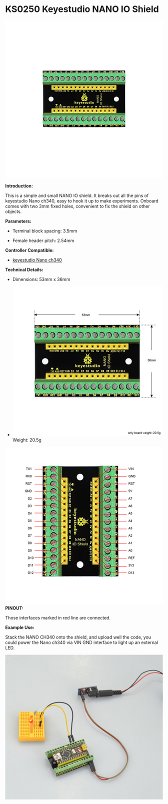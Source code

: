 # **KS0250 Keyestudio NANO IO Shield**

![](KS0250\media/8fec7992c482467da4087aacf8a2d31b.jpeg)

**Introduction:**

This is a simple and small NANO IO shield. It breaks out all the pins of
keyestudio Nano ch340, easy to hook it up to make experiments. Onboard comes
with two 3mm fixed holes, convenient to fix the shield on other objects.

**Parameters:**

-   Terminal block spacing: 3.5mm

-   Female header pitch: 2.54mm

**Controller Compatible:**

-   [keyestudio Nano
    ch340](http://wiki.keyestudio.com/index.php/Ks0173_keyestudio_Nano_ch340)

**Technical Details:**

-   Dimensions: 53mm x 36mm

-   ![](KS0250\media/a12608cc01a38ee1b68037a474e0e67f.jpeg)Weight: 20.5g

**![](KS0250\media/b2587f90db45e36801bbb7177491356c.jpeg)PINOUT:**

Those interfaces marked in red line are connected.

**Example Use:**

Stack the NANO CH340 onto the shield, and upload well the code, you could power
the Nano ch340 via VIN GND interface to light up an external LED.

![](KS0250\media/2236e72c5e0258ccbe4e85f520f7c3f1.jpeg)
